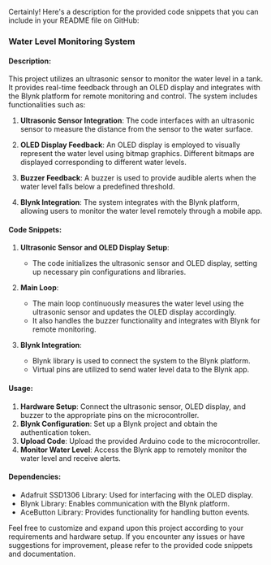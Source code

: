 Certainly! Here's a description for the provided code snippets that you can include in your README file on GitHub:

### Water Level Monitoring System

#### Description:
This project utilizes an ultrasonic sensor to monitor the water level in a tank. It provides real-time feedback through an OLED display and integrates with the Blynk platform for remote monitoring and control. The system includes functionalities such as:

1. **Ultrasonic Sensor Integration**: The code interfaces with an ultrasonic sensor to measure the distance from the sensor to the water surface.

2. **OLED Display Feedback**: An OLED display is employed to visually represent the water level using bitmap graphics. Different bitmaps are displayed corresponding to different water levels.

3. **Buzzer Feedback**: A buzzer is used to provide audible alerts when the water level falls below a predefined threshold.

4. **Blynk Integration**: The system integrates with the Blynk platform, allowing users to monitor the water level remotely through a mobile app.

#### Code Snippets:

1. **Ultrasonic Sensor and OLED Display Setup**:
   - The code initializes the ultrasonic sensor and OLED display, setting up necessary pin configurations and libraries.

2. **Main Loop**:
   - The main loop continuously measures the water level using the ultrasonic sensor and updates the OLED display accordingly.
   - It also handles the buzzer functionality and integrates with Blynk for remote monitoring.

3. **Blynk Integration**:
   - Blynk library is used to connect the system to the Blynk platform.
   - Virtual pins are utilized to send water level data to the Blynk app.

#### Usage:
1. **Hardware Setup**: Connect the ultrasonic sensor, OLED display, and buzzer to the appropriate pins on the microcontroller.
2. **Blynk Configuration**: Set up a Blynk project and obtain the authentication token.
3. **Upload Code**: Upload the provided Arduino code to the microcontroller.
4. **Monitor Water Level**: Access the Blynk app to remotely monitor the water level and receive alerts.

#### Dependencies:
- Adafruit SSD1306 Library: Used for interfacing with the OLED display.
- Blynk Library: Enables communication with the Blynk platform.
- AceButton Library: Provides functionality for handling button events.

Feel free to customize and expand upon this project according to your requirements and hardware setup. If you encounter any issues or have suggestions for improvement, please refer to the provided code snippets and documentation.
